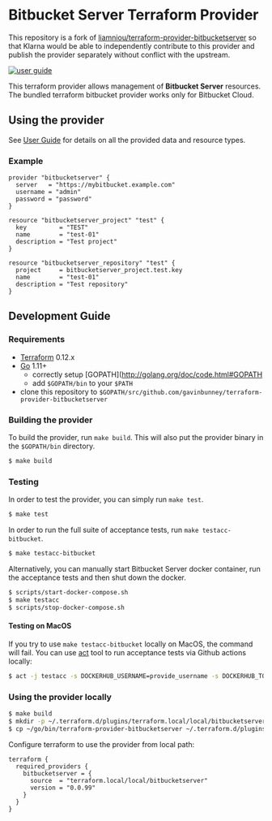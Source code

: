 # Bitbucket Server Terraform Provider

This repository is a fork of [liamniou/terraform-provider-bitbucketserver](https://github.com/liamniou/terraform-provider-bitbucketserver) so that Klarna would be able to independently contribute to this provider and publish the provider separately without conflict with the upstream.

[![user guide](https://img.shields.io/badge/-user%20guide-blue)](https://registry.terraform.io/providers/klarna-incubator/bitbucketserver/latest)

This terraform provider allows management of **Bitbucket Server** resources. The bundled terraform bitbucket provider works only for Bitbucket Cloud.

## Using the provider

See [User Guide](https://registry.terraform.io/providers/klarna-incubator/bitbucketserver/latest) for details on all the provided data and resource types.

### Example

```hcl
provider "bitbucketserver" {
  server   = "https://mybitbucket.example.com"
  username = "admin"
  password = "password"
}

resource "bitbucketserver_project" "test" {
  key         = "TEST"
  name        = "test-01"
  description = "Test project"
}

resource "bitbucketserver_repository" "test" {
  project     = bitbucketserver_project.test.key
  name        = "test-01"
  description = "Test repository"
}
```

## Development Guide

### Requirements

- [Terraform](https://www.terraform.io/downloads.html) 0.12.x
- [Go](https://golang.org/doc/install) 1.11+
  - correctly setup [GOPATH](http://golang.org/doc/code.html#GOPATH
  - add `$GOPATH/bin` to your `$PATH`
- clone this repository to `$GOPATH/src/github.com/gavinbunney/terraform-provider-bitbucketserver`

### Building the provider

To build the provider, run `make build`. This will also put the provider binary in the `$GOPATH/bin` directory.

```sh
$ make build
```

### Testing

In order to test the provider, you can simply run `make test`.

```sh
$ make test
```

In order to run the full suite of acceptance tests, run `make testacc-bitbucket`.

```sh
$ make testacc-bitbucket
```

Alternatively, you can manually start Bitbucket Server docker container, run the acceptance tests and then shut down the docker.

```sh
$ scripts/start-docker-compose.sh
$ make testacc
$ scripts/stop-docker-compose.sh
```

#### Testing on MacOS

If you try to use `make testacc-bitbucket` locally on MacOS, the command will fail. You can use [act](https://github.com/nektos/act) tool to run acceptance tests via Github actions locally:

```sh
$ act -j testacc -s DOCKERHUB_USERNAME=provide_username -s DOCKERHUB_TOKEN=provide_password
```

### Using the provider locally

```sh
$ make build
$ mkdir -p ~/.terraform.d/plugins/terraform.local/local/bitbucketserver/0.0.99/darwin_amd64/
$ cp ~/go/bin/terraform-provider-bitbucketserver ~/.terraform.d/plugins/terraform.local/local/bitbucketserver/0.0.99/darwin_amd64/
```

Configure terraform to use the provider from local path:

```hcl
terraform {
  required_providers {
    bitbucketserver = {
      source  = "terraform.local/local/bitbucketserver"
      version = "0.0.99"
    }
  }
}
```
